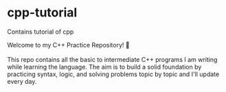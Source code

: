 # cpp-tutorial
Contains tutorial of cpp

Welcome to my C++ Practice Repository! 🚀  
<br>
This repo contains all the basic to intermediate C++ programs I am writing while learning the language. The aim is to build a solid foundation by practicing syntax, logic, and solving problems topic by topic and I'll update every day.
